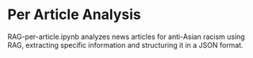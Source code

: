 # Per Article Analysis

RAG-per-article.ipynb analyzes news articles for anti-Asian racism using RAG, extracting specific information and structuring it in a JSON format.
